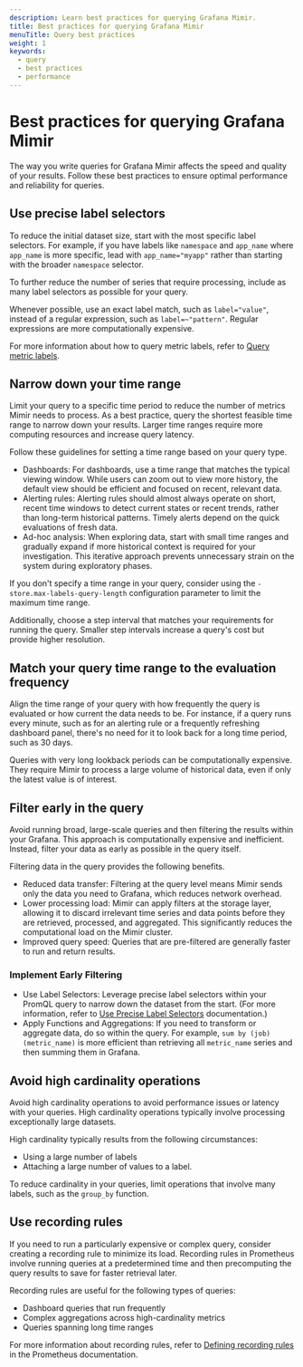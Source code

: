 ```yaml
---
description: Learn best practices for querying Grafana Mimir.
title: Best practices for querying Grafana Mimir
menuTitle: Query best practices
weight: 1
keywords:
  - query
  - best practices
  - performance
---
```


<!-- Note: This topic is mounted in the GEM documentation. Ensure that all updates are also applicable to GEM. -->

# Best practices for querying Grafana Mimir

The way you write queries for Grafana Mimir affects the speed and quality of your results. Follow these best practices to ensure optimal performance and reliability for queries.

## Use precise label selectors

To reduce the initial dataset size, start with the most specific label selectors. For example, if you have labels like `namespace` and `app_name` where `app_name` is more specific, lead with `app_name="myapp"` rather than starting with the broader `namespace` selector.

To further reduce the number of series that require processing, include as many label selectors as possible for your query.

Whenever possible, use an exact label match, such as `label="value"`, instead of a regular expression, such as `label=~"pattern"`. Regular expressions are more computationally expensive.

For more information about how to query metric labels, refer to [Query metric labels](https://grafana.com/docs/mimir/<MIMIR_VERSION>/query/query-metric-labels/).

## Narrow down your time range

Limit your query to a specific time period to reduce the number of metrics Mimir needs to process. As a best practice, query the shortest feasible time range to narrow down your results. Larger time ranges require more computing resources and increase query latency.

Follow these guidelines for setting a time range based on your query type.

- Dashboards: For dashboards, use a time range that matches the typical viewing window. While users can zoom out to view more history, the default view should be efficient and focused on recent, relevant data.
- Alerting rules: Alerting rules should almost always operate on short, recent time windows to detect current states or recent trends, rather than long-term historical patterns. Timely alerts depend on the quick evaluations of fresh data.
- Ad-hoc analysis: When exploring data, start with small time ranges and gradually expand if more historical context is required for your investigation. This iterative approach prevents unnecessary strain on the system during exploratory phases.

If you don't specify a time range in your query, consider using the `-store.max-labels-query-length` configuration parameter to limit the maximum time range.

Additionally, choose a step interval that matches your requirements for running the query. Smaller step intervals increase a query's cost but provide higher resolution.

## Match your query time range to the evaluation frequency

Align the time range of your query with how frequently the query is evaluated or how current the data needs to be. For instance, if a query runs every minute, such as for an alerting rule or a frequently refreshing dashboard panel, there's no need for it to look back for a long time period, such as 30 days.

Queries with very long lookback periods can be computationally expensive. They require Mimir to process a large volume of historical data, even if only the latest value is of interest.

## Filter early in the query

Avoid running broad, large-scale queries and then filtering the results within your Grafana. This approach is computationally expensive and inefficient. Instead, filter your data as early as possible in the query itself.

Filtering data in the query provides the following benefits.

- Reduced data transfer: Filtering at the query level means Mimir sends only the data you need to Grafana, which reduces network overhead.
- Lower processing load: Mimir can apply filters at the storage layer, allowing it to discard irrelevant time series and data points before they are retrieved, processed, and aggregated. This significantly reduces the computational load on the Mimir cluster.
- Improved query speed: Queries that are pre-filtered are generally faster to run and return results.

### Implement Early Filtering

- Use Label Selectors: Leverage precise label selectors within your PromQL query to narrow down the dataset from the start. (For more information, refer to [Use Precise Label Selectors](#use-precise-label-selectors) documentation.)
- Apply Functions and Aggregations: If you need to transform or aggregate data, do so within the query. For example, `sum by (job) (metric_name)` is more efficient than retrieving all `metric_name` series and then summing them in Grafana.

## Avoid high cardinality operations

Avoid high cardinality operations to avoid performance issues or latency with your queries. High cardinality operations typically involve processing exceptionally large datasets.

High cardinality typically results from the following circumstances:

- Using a large number of labels
- Attaching a large number of values to a label.

To reduce cardinality in your queries, limit operations that involve many labels, such as the `group_by` function.

## Use recording rules

If you need to run a particularly expensive or complex query, consider creating a recording rule to minimize its load. Recording rules in Prometheus involve running queries at a predetermined time and then precomputing the query results to save for faster retrieval later.

Recording rules are useful for the following types of queries:

- Dashboard queries that run frequently
- Complex aggregations across high-cardinality metrics
- Queries spanning long time ranges

For more information about recording rules, refer to [Defining recording rules](https://prometheus.io/docs/prometheus/latest/configuration/recording_rules/) in the Prometheus documentation.
